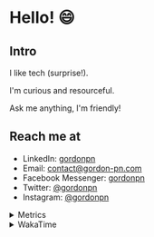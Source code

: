 # Hello! 😄

## Intro

I like tech (surprise!).

I'm curious and resourceful.

Ask me anything, I'm friendly!

## Reach me at

- LinkedIn: [gordonpn](https://www.linkedin.com/in/gordonpn/)
- Email: [contact@gordon-pn.com](mailto:contact@gordon-pn.com)
- Facebook Messenger: [gordonpn](https://www.messenger.com/t/Gordonpn)
- Twitter: [@gordonpn](https://twitter.com/Gordonpn)
- Instagram: [@gordonpn](https://www.instagram.com/gordonpn/)

<details>
  <summary>Metrics</summary>

  <img align="center" src="https://github.com/gordonpn/gordonpn/blob/master/github-metrics.svg" alt="GitHub Metrics">

</details>

<details>
  <summary>WakaTime</summary>

  <!--START_SECTION:waka-->
![Code Time](http://img.shields.io/badge/Code%20Time-176%20hrs%2042%20mins-blue)

![Profile Views](http://img.shields.io/badge/Profile%20Views-1-blue)

**🐱 My GitHub Data** 

> 🏆 280 Contributions in the Year 2022
 > 
> 📦 138.8 kB Used in GitHub's Storage 
 > 
> 🚫 Not Opted to Hire
 > 
> 📜 32 Public Repositories 
 > 
> 🔑 16 Private Repositories  
 > 
**I'm an Early 🐤** 

```text
🌞 Morning    179 commits    █████░░░░░░░░░░░░░░░░░░░░   19.8% 
🌆 Daytime    350 commits    █████████░░░░░░░░░░░░░░░░   38.72% 
🌃 Evening    357 commits    █████████░░░░░░░░░░░░░░░░   39.49% 
🌙 Night      18 commits     ░░░░░░░░░░░░░░░░░░░░░░░░░   1.99%

```
📅 **I'm Most Productive on Wednesday** 

```text
Monday       161 commits    ████░░░░░░░░░░░░░░░░░░░░░   17.81% 
Tuesday      138 commits    ███░░░░░░░░░░░░░░░░░░░░░░   15.27% 
Wednesday    166 commits    ████░░░░░░░░░░░░░░░░░░░░░   18.36% 
Thursday     113 commits    ███░░░░░░░░░░░░░░░░░░░░░░   12.5% 
Friday       132 commits    ███░░░░░░░░░░░░░░░░░░░░░░   14.6% 
Saturday     69 commits     ██░░░░░░░░░░░░░░░░░░░░░░░   7.63% 
Sunday       125 commits    ███░░░░░░░░░░░░░░░░░░░░░░   13.83%

```


📊 **This Week I Spent My Time On** 

```text
⌚︎ Time Zone: America/Toronto

💬 Programming Languages: 
Python                   10 hrs 46 mins      ████████████████░░░░░░░░░   65.71% 
Docker                   2 hrs 16 mins       ███░░░░░░░░░░░░░░░░░░░░░░   13.83% 
YAML                     1 hr 42 mins        ██░░░░░░░░░░░░░░░░░░░░░░░   10.42% 
Makefile                 40 mins             █░░░░░░░░░░░░░░░░░░░░░░░░   4.16% 
Nginx configuration file 24 mins             ░░░░░░░░░░░░░░░░░░░░░░░░░   2.48%

🔥 Editors: 
VS Code                  16 hrs 24 mins      █████████████████████████   100.0%

🐱‍💻 Projects: 
maplelegends-vote-reminde16 hrs 24 mins      █████████████████████████   100.0%

💻 Operating System: 
Mac                      16 hrs 24 mins      █████████████████████████   100.0%

```

**I Mostly Code in JavaScript** 

```text
JavaScript               10 repos            ████░░░░░░░░░░░░░░░░░░░░░   18.52% 
Java                     10 repos            ████░░░░░░░░░░░░░░░░░░░░░   18.52% 
Python                   7 repos             ███░░░░░░░░░░░░░░░░░░░░░░   12.96% 
Ruby                     4 repos             █░░░░░░░░░░░░░░░░░░░░░░░░   7.41% 
TypeScript               4 repos             █░░░░░░░░░░░░░░░░░░░░░░░░   7.41%

```


**Timeline**

![Chart not found](https://raw.githubusercontent.com/gordonpn/gordonpn/master/charts/bar_graph.png) 


 Last Updated on 21/06/2022 04:43:17 UTC
<!--END_SECTION:waka-->
</details>
